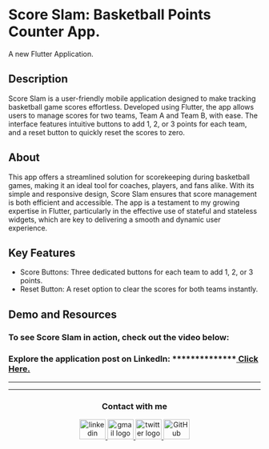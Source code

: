 # Score Slam: Basketball Points Counter App.
A new Flutter Application.

## Description
Score Slam is a user-friendly mobile application designed to make tracking basketball game scores effortless. Developed using Flutter, the app allows users to manage scores for two teams, Team A and Team B, with ease. The interface features intuitive buttons to add 1, 2, or 3 points for each team, and a reset button to quickly reset the scores to zero.

## About
This app offers a streamlined solution for scorekeeping during basketball games, making it an ideal tool for coaches, players, and fans alike. With its simple and responsive design, Score Slam ensures that score management is both efficient and accessible. The app is a testament to my growing expertise in Flutter, particularly in the effective use of stateful and stateless widgets, which are key to delivering a smooth and dynamic user experience.

## Key Features
- Score Buttons: Three dedicated buttons for each team to add 1, 2, or 3 points.
- Reset Button: A reset option to clear the scores for both teams instantly.

## Demo and Resources
### To see Score Slam in action, check out the video below:
<!-- <video width="500" height="300" controls autoplay muted>
  <source src="******************" type="video/mp4">
  There was an error in the video.
</video> -->

### Explore the application post on LinkedIn: **************<a target="_blank" href="https://**************"> Click Here. </a>

-----
-----

<h3 align="center">
    Contact with me
</h3>

<div align="center">
  <a href="https://www.linkedin.com/in/theahmedhany/" target="_blank">
    <img src="https://skillicons.dev/icons?i=linkedin&theme=dark" width="52" height="40" alt="linkedin logo"/>
  </a>
  <a href="mailto:a7medhanyshokry@gmail.com" target="_blank">
    <img src="https://skillicons.dev/icons?i=gmail&theme=light" width="52" height="40" alt="gmail logo"/> 
  </a>
  <a href="https://x.com/theahmedhany" target="_blank">
    <img src="https://skillicons.dev/icons?i=twitter&theme=dark" width="52" height="40" alt="twitter logo"/>
  </a>
  <a href="https://github.com/theahmedhany" target="_blank">
    <img src="https://skillicons.dev/icons?i=github&theme=dark" width="52" height="40" alt="GitHub logo"/>
  </a>
</div>
